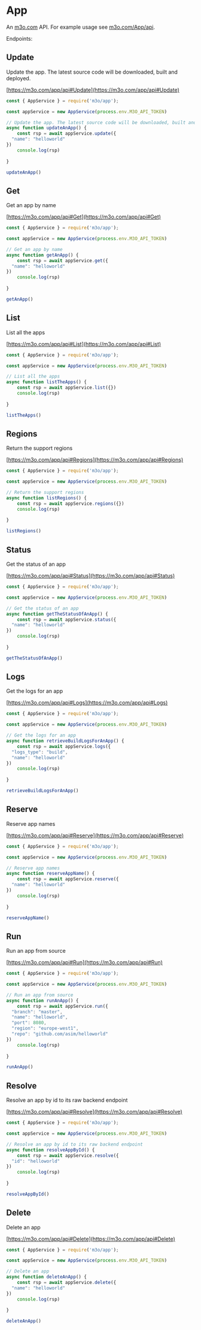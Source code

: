 # App

An [m3o.com](https://m3o.com) API. For example usage see [m3o.com/App/api](https://m3o.com/App/api).

Endpoints:

## Update

Update the app. The latest source code will be downloaded, built and deployed.


[https://m3o.com/app/api#Update](https://m3o.com/app/api#Update)

```js
const { AppService } = require('m3o/app');

const appService = new AppService(process.env.M3O_API_TOKEN)

// Update the app. The latest source code will be downloaded, built and deployed.
async function updateAnApp() {
	const rsp = await appService.update({
  "name": "helloworld"
})
	console.log(rsp)
	
}

updateAnApp()
```
## Get

Get an app by name


[https://m3o.com/app/api#Get](https://m3o.com/app/api#Get)

```js
const { AppService } = require('m3o/app');

const appService = new AppService(process.env.M3O_API_TOKEN)

// Get an app by name
async function getAnApp() {
	const rsp = await appService.get({
  "name": "helloworld"
})
	console.log(rsp)
	
}

getAnApp()
```
## List

List all the apps


[https://m3o.com/app/api#List](https://m3o.com/app/api#List)

```js
const { AppService } = require('m3o/app');

const appService = new AppService(process.env.M3O_API_TOKEN)

// List all the apps
async function listTheApps() {
	const rsp = await appService.list({})
	console.log(rsp)
	
}

listTheApps()
```
## Regions

Return the support regions


[https://m3o.com/app/api#Regions](https://m3o.com/app/api#Regions)

```js
const { AppService } = require('m3o/app');

const appService = new AppService(process.env.M3O_API_TOKEN)

// Return the support regions
async function listRegions() {
	const rsp = await appService.regions({})
	console.log(rsp)
	
}

listRegions()
```
## Status

Get the status of an app


[https://m3o.com/app/api#Status](https://m3o.com/app/api#Status)

```js
const { AppService } = require('m3o/app');

const appService = new AppService(process.env.M3O_API_TOKEN)

// Get the status of an app
async function getTheStatusOfAnApp() {
	const rsp = await appService.status({
  "name": "helloworld"
})
	console.log(rsp)
	
}

getTheStatusOfAnApp()
```
## Logs

Get the logs for an app


[https://m3o.com/app/api#Logs](https://m3o.com/app/api#Logs)

```js
const { AppService } = require('m3o/app');

const appService = new AppService(process.env.M3O_API_TOKEN)

// Get the logs for an app
async function retrieveBuildLogsForAnApp() {
	const rsp = await appService.logs({
  "logs_type": "build",
  "name": "helloworld"
})
	console.log(rsp)
	
}

retrieveBuildLogsForAnApp()
```
## Reserve

Reserve app names


[https://m3o.com/app/api#Reserve](https://m3o.com/app/api#Reserve)

```js
const { AppService } = require('m3o/app');

const appService = new AppService(process.env.M3O_API_TOKEN)

// Reserve app names
async function reserveAppName() {
	const rsp = await appService.reserve({
  "name": "helloworld"
})
	console.log(rsp)
	
}

reserveAppName()
```
## Run

Run an app from source


[https://m3o.com/app/api#Run](https://m3o.com/app/api#Run)

```js
const { AppService } = require('m3o/app');

const appService = new AppService(process.env.M3O_API_TOKEN)

// Run an app from source
async function runAnApp() {
	const rsp = await appService.run({
  "branch": "master",
  "name": "helloworld",
  "port": 8080,
  "region": "europe-west1",
  "repo": "github.com/asim/helloworld"
})
	console.log(rsp)
	
}

runAnApp()
```
## Resolve

Resolve an app by id to its raw backend endpoint


[https://m3o.com/app/api#Resolve](https://m3o.com/app/api#Resolve)

```js
const { AppService } = require('m3o/app');

const appService = new AppService(process.env.M3O_API_TOKEN)

// Resolve an app by id to its raw backend endpoint
async function resolveAppById() {
	const rsp = await appService.resolve({
  "id": "helloworld"
})
	console.log(rsp)
	
}

resolveAppById()
```
## Delete

Delete an app


[https://m3o.com/app/api#Delete](https://m3o.com/app/api#Delete)

```js
const { AppService } = require('m3o/app');

const appService = new AppService(process.env.M3O_API_TOKEN)

// Delete an app
async function deleteAnApp() {
	const rsp = await appService.delete({
  "name": "helloworld"
})
	console.log(rsp)
	
}

deleteAnApp()
```
